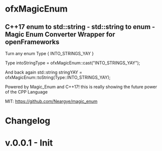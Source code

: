 # ofxMagicEnum

## C++17 enum to std::string - std::string to enum - Magic Enum Converter Wrapper for openFrameworks 

Turn any enum Type {
	INTO_STRINGS_YAY
}

Type intoStringType = ofxMagicEnum::cast<Type>("INTO_STRINGS_YAY");

And back again 
std::string stringYAY = ofxMagicEnum::toString<Type>(Type::INTO_STRINGS_YAY);


Powered by Magic_Enum and C++17! this is really showing the future power of the CPP Language 

MIT:
https://github.com/Neargye/magic_enum


# Changelog
# v.0.0.1 - Init